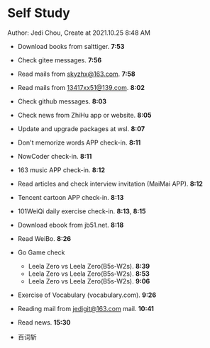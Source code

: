 # Self Study

Author: Jedi Chou, Create at 2021.10.25 8:48 AM

* Download books from salttiger. **7:53**
* Check gitee messages. **7:56**
* Read mails from skyzhx@163.com. **7:58**
* Read mails from 13417xx51@139.com. **8:02**
* Check github messages. **8:03**
* Check news from ZhiHu app or website. **8:05**
* Update and upgrade packages at wsl. **8:07**
* Don't memorize words APP check-in. **8:11**
* NowCoder check-in. **8:11**
* 163 music APP check-in. **8:12**
* Read articles and check interview invitation (MaiMai APP). **8:12**
* Tencent cartoon APP check-in. **8:13**
* 101WeiQi daily exercise check-in. **8:13**, **8:15**
* Download ebook from jb51.net. **8:18**

* Read WeiBo. **8:26**
* Go Game check
  * Leela Zero vs Leela Zero(B5s-W2s). **8:39**
  * Leela Zero vs Leela Zero(B5s-W2s). **8:53**
  * Leela Zero vs Leela Zero(B5s-W2s). **9:06**
* Exercise of Vocabulary (vocabulary.com). **9:26**
* Reading mail from jedigit@163.com mail. **10:41**
* Read news. **15:30**
* 百词斩
